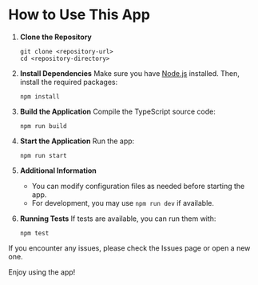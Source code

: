 # How to Use This App

1. **Clone the Repository**
   ```
   git clone <repository-url>
   cd <repository-directory>
   ```

2. **Install Dependencies**
   Make sure you have [Node.js](https://nodejs.org/) installed. Then, install the required packages:
   ```
   npm install
   ```

3. **Build the Application**
   Compile the TypeScript source code:
   ```
   npm run build
   ```

4. **Start the Application**
   Run the app:
   ```
   npm run start
   ```

5. **Additional Information**
   - You can modify configuration files as needed before starting the app.
   - For development, you may use `npm run dev` if available.

6. **Running Tests**
   If tests are available, you can run them with:
   ```
   npm test
   ```

If you encounter any issues, please check the Issues page or open a new one.

Enjoy using the app!

